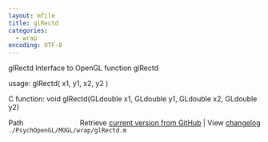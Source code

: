```yaml
---
layout: mfile
title: glRectd
categories:
  - wrap
encoding: UTF-8
---
```


glRectd  Interface to OpenGL function glRectd  

usage:  glRectd( x1, y1, x2, y2 )  

C function:  void glRectd(GLdouble x1, GLdouble y1, GLdouble x2, GLdouble y2)  


<div class="code_header" style="text-align:right;">
  <span style="float:left;">Path&nbsp;&nbsp;</span> <span class="counter">Retrieve <a href=
  "https://raw.github.com/Psychtoolbox-3/Psychtoolbox-3/beta/./PsychOpenGL/MOGL/wrap/glRectd.m">current version from GitHub</a> | View <a href=
  "https://github.com/Psychtoolbox-3/Psychtoolbox-3/commits/beta/./PsychOpenGL/MOGL/wrap/glRectd.m">changelog</a></span>
</div>
<div class="code">
  <code>./PsychOpenGL/MOGL/wrap/glRectd.m</code>
</div>
